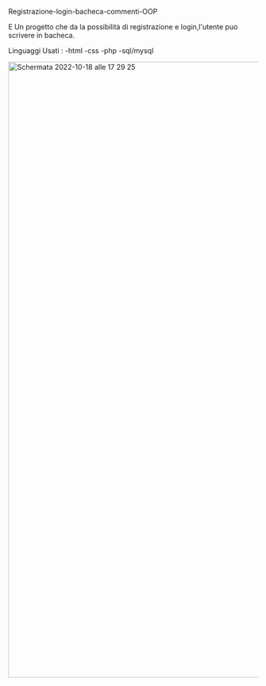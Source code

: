 
Registrazione-login-bacheca-commenti-OOP

E Un progetto che da la possibilità di registrazione e login,l'utente puo scrivere in bacheca.

Linguaggi Usati :
-html
-css
-php
-sql/mysql

<img width="1241" alt="Schermata 2022-10-18 alle 17 29 25" src="https://user-images.githubusercontent.com/77202606/196475403-b974b0fa-e774-4c49-b23b-6d8c69f48c38.png">
